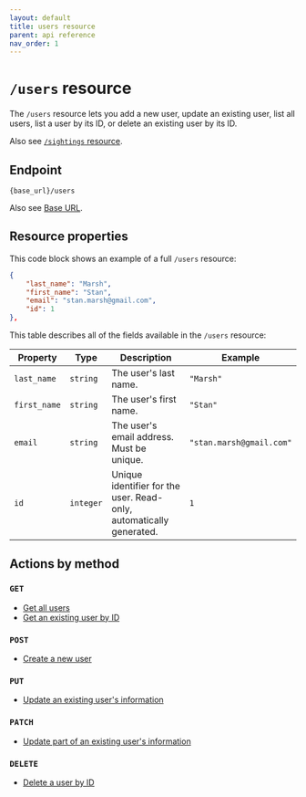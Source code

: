 ```yaml
---
layout: default
title: users resource
parent: api reference
nav_order: 1
---
```


# `/users` resource

The `/users` resource lets you add a new user, update an existing user, list all users, list a user by its ID, or delete an existing user by its ID.

Also see [`/sightings` resource](../sightings-resource/sightings-resource.md).

## Endpoint

`{base_url}/users`

Also see [Base URL](../base-url.md).

## Resource properties

This code block shows an example of a full `/users` resource:

```json
{
    "last_name": "Marsh",
    "first_name": "Stan",
    "email": "stan.marsh@gmail.com",
    "id": 1
},
```

This table describes all of the fields available in the `/users` resource:

| Property     | Type      | Description                                                  | Example                  |
| ------------ | --------- | ------------------------------------------------------------ | ------------------------ |
| `last_name`  | `string`  | The user's last name.                                        | `"Marsh"`                |
| `first_name` | `string`  | The user's first name.                                       | `"Stan"`                 |
| `email`      | `string`  | The user's email address. Must be unique.                    | `"stan.marsh@gmail.com"` |
| `id`         | `integer` | Unique identifier for the user. Read-only, automatically generated. | `1`               |

## Actions by method

### `GET`

* [Get all users](./users-get.md)
* [Get an existing user by ID](./users-get.md)

### `POST`

* [Create a new user](./users-post.md)

### `PUT`

* [Update an existing user's information](./users-put.md)

### `PATCH`

* [Update part of an existing user's information](./users-patch.md)

### `DELETE`

* [Delete a user by ID](./users-delete.md)
